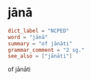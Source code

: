 # jānā

``` toml
dict_label = "NCPED"
word = "jānā"
summary = "of jānāti"
grammar_comment = "2 sg."
see_also = ["jānāti"]
```

of jānāti

